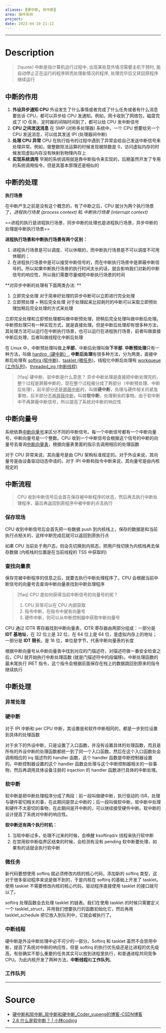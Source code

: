 ```yaml
---
aliases: [硬中断, 软中断]
area: 操作系统
project: 
date: 2023-04-10 21:12
---
```

---
# Description
> [!quote]
> 中断是指计算机运行过程中, 出现某些意外情况需要主机干预时, 能自动停止正在运行的程序转而处理新情况的程序, 处理完毕后又转回原程序继续运行

## 中断的作用
1. **外设异步通知 CPU**
     外设发生了什么事情或者完成了什么任务或者有什么消息要告诉 CPU，都可以异步给 CPU 发通知。例如，网卡收到了网络包，磁盘完成了 IO 任务，定时器的间隔时间到了，都可以给 CPU 发中断信号
 1. **CPU 之间发送消息**
     在 SMP (对称多处理器) 系统中，一个 CPU 想要给另一个 CPU 发送消息，可以给其发送 IPI (处理器间中断)
 1. **处理 CPU 异常**
    CPU 在执行指令的过程中遇到了异常会给自己发送中断信号来处理异常。例如，做整数除法运算的时候发现被除数是 0，访问虚拟内存的时候发现虚拟内存没有映射到物理内存上
1. **实现系统调用**
    早期的系统调用就是靠中断指令来实现的，后期虽然开发了专用的系统调用指令，但是其基本原理还是相似的

## 中断的处理
**执行场景**

在中断产生之前是没有这个概念的，有了中断之后，CPU 就分为两个执行场景了，*进程执行场景 (process context)* 和 *中断执行场景 (interrupt context)*

==进程的执行是进程执行场景，同步中断的处理也是进程执行场景，异步中断的处理是中断执行场景==

**进程执行场景和中断执行场景有两个区别：**
1. 进程执行场景是可以调度、可以休眠的，而中断执行场景是不可以调度不可用休眠的；
2. 在进程执行场景中是可以接受中断信号的，而在中断执行场景中是屏蔽中断信号的。所以如果中断执行场景的执行时间太长的话，就会影响我们对新的中断信号的响应性，所以我们需要尽量缩短中断执行场景的时间

**对异步中断的处理有下面两类办法: **
1. 立即完全处理
    对于简单好处理的异步中断可以立即进行完全处理
1. 立即预处理 + 稍后完全处理
    对于处理起来比较耗时的中断可以采取立即预处理加稍后完全处理的方式来处理

立即完全处理和立即预处理都叫做中断预处理，把稍后完全处理叫做中断后处理。中断预处理只有一种实现方式，就是直接处理。但是中断后处理却有很多种方法，其处理方法可以运行在中断执行场景，也可以运行在进程执行场景，前者叫做直接中断后处理，后者叫做线程化中断后处理

在 Linux 中，中断预处理叫做**上半部**，中断后处理叫做**下半部**. **中断预处理**只有一种方法，叫做 <u>hardirq（硬中断）</u>, **中断后处理**有很多种方法，分为两类，直接中断后处理有 <u>softirq (软中断)</u>、<u>tasklet (微任务)</u>，线程化中断后处理有 <u>workqueue (工作队列)</u>、<u>threaded_irq (中断线程)</u>

> [!faq] 硬中断、软中断是什么意思？
> 异步中断处理是直接把中断处理完的，整个过程是屏蔽中断的，现在整个过程被分成了两部分（中断预处理、中断后处理），前半部分还是<u>屏蔽中断</u>的，叫做**硬中断**，处理与硬件相关的紧急事物，后半部分<u>不再屏蔽中断</u>，叫做**软中断**，处理剩余的事物。由于软中断中不再屏蔽中断信号，所以提高了系统对中断的响应性

## 中断向量号
系统依靠<u>中断向量号</u>来区分不同的中断信号。每一个中断信号都有一个中断向量号，中断向量号是一个整数。CPU 收到一个中断信号会根据这个信号的中断的向量号去查询<u>中断向量表</u>，根据向量表里面的指示去调用相应的处理函数

对于 CPU 异常来说，其向量号是由 CPU 架构标准规定的。对于外设来说，其向量号是由设备驱动动态申请的。对于 IPI 中断和指令中断来说，其向量号是由内核规定的

## 中断流程
> CPU 收到中断信号后会首先保存被中断程序的状态，然后再去执行中断处理程序，最后再返回到原程序中被中断的点去执行

### 保存现场
CPU 收到中断信号后会首先把一些数据 push 到内核栈上，保存的数据是和当前执行点相关的，这样中断完成后就可以返回到原执行点

如果 CPU 当前处于用户态，则会先切换到内核态，把用户栈切换为内核栈再去保存数据 (内核栈的位置是在当前线程的 TSS 中获取的)

### 查找向量表
保存完被中断程序的信息之后，就要去执行中断处理程序了。CPU 会根据当前中断信号的向量号去查询中断向量表找到中断处理程序

> [!faq] CPU 是如何获得当前中断信号的向量号的呢？
> 1. CPU 异常可以在 CPU 内部获取
> 2. 指令中断，在指令中就有向量号
> 3. 硬件中断，则可以从中断控制器中获取中断向量号

CPU 通过 IDTR 寄存器找到中断向量表，IDTR 寄存器由两部分组成：一部分是 **IDT 基地址**，在 32 位上是 32 位，在 64 位上是 64 位，是虚拟内存上的地址；一部分是 **IDT 限长**，是 16 位，单位是字节，代表中断向量表的长度

根据中断向量号从中断向量表中找到对应的门描述符，对描述符做一番安全检查之后，CPU 就开始执行中断处理函数 (就是门描述符中的段偏移)。中断处理函数的最末尾执行 IRET 指令，这个指令会根据前面保存在栈上的数据跳回到原来的指令继续执行

## 中断处理
### 异常处理
### 硬中断
对于 IPI 中断和 per CPU 中断，其设置是和软件中断相同的，都是一步到位设置到具体的处理函数

对于余下的外设中断，只是设置了入口函数，并没有设置具体的处理函数，而且是所有的外设中断的处理函数都统一到了同一个入口函数。然后在这个入口函数处会调用相应的 irq 描述符的 handler 函数，这个 handler 函数是中断控制器设置的。中断控制器设置的这个 handler 函数会处理与这个中断控制器相关的一些事物，然后再调用具体设备注册的 irqaction 的 handler 函数进行具体的中断处理。
### 软中断
软中断是把中断处理程序分成了两段：前一段叫做硬中断，执行驱动的 ISR，处理与硬件密切相关的事，在此期间是禁止中断的；后一段叫做软中断，软中断中处理和硬件不太密切的事物，在此期间是开中断的，可以继续接受硬件中断。软中断的设计提高了系统对中断的响应性。

**软中断还有两个执行时机：**
1. 当软中断过多，处理不过来的时候，会唤醒 ksoftirqd/x 线程来执行软中断
2. 在禁用软中断临界区结束的时候，会检测有没有 pending 软中断要处理，如果有的话就会执行软中断
### 微任务
新代码要想使用 softirq 就必须修改内核的核心代码，添加新的 softirq 类型，这对于很多驱动程序来说是做不到的，于是内核在 softirq 的基础上开发了 tasklet。使用 tasklet 不需要修改内核的核心代码，驱动程序直接使用 tasklet 的接口就可以了。

softirq 处理函数会去处理 tasklet 的链表。我们在使用 tasklet 的时候只需要定义一个 tasklet_struct，并用我们想要执行的函数初始化它，然后再用 tasklet_schedule 把它放入到队列中，它就会被执行了。

### 中断线程
硬中断是外设中断处理中必不可少的一部分。Softirq 和 tasklet 虽然不会禁用中断，提高了系统对中断的响应性，但是 softirq 的执行优先级还是比进程的优先级高，有些确实不那么重要的任务其实可以放到进程里执行，和普通进程共同竞争 CPU。为此内核开发了两种方法，**中断线程**和**工作队列**。

### 工作队列



---
# Source
- [硬中断和软中断\_软中断和硬中断\_Coder\_yupeng的博客-CSDN博客](https://blog.csdn.net/weixin_43215305/article/details/120027555)
- [2.6 什么是软中断？ | 小林coding](https://xiaolincoding.com/os/1_hardware/soft_interrupt.html)
---
